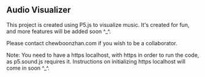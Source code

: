 ## Audio Visualizer

This project is created using P5.js to visualize music. It's created for fun, and more features will be added soon ^\_^.

Please contact chewboonzhan.com if you wish to be a collaborator.

Note: You need to have a https localhost, with https in order to run the code, as p5.sound.js requires it.
Instructions on initializing https localhost will come in soon ^\_^.
